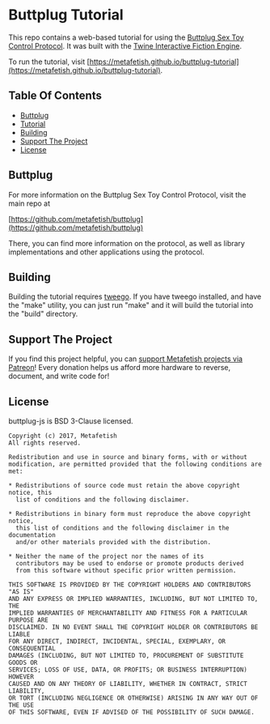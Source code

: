 # Buttplug Tutorial

This repo contains a web-based tutorial for using the [Buttplug Sex
Toy Control Protocol](https://github.com/metafetish/buttplug). It was
built with the [Twine Interactive Fiction Engine](http://twinery.org).

To run the tutorial, visit [https://metafetish.github.io/buttplug-tutorial](https://metafetish.github.io/buttplug-tutorial).

## Table Of Contents

- [Buttplug](#buttplug)
- [Tutorial](#tutorial)
- [Building](#building)
- [Support The Project](#support-the-project)
- [License](#license)

## Buttplug

For more information on the Buttplug Sex Toy Control Protocol, visit
the main repo at

[https://github.com/metafetish/buttplug](https://github.com/metafetish/buttplug)

There, you can find more information on the protocol, as well as
library implementations and other applications using the protocol.

## Building

Building the tutorial requires
[tweego](https://bitbucket.org/tmedwards/tweego). If you have tweego
installed, and have the "make" utility, you can just run "make" and it
will build the tutorial into the "build" directory.

## Support The Project

If you find this project helpful, you can [support Metafetish projects
via Patreon](http://patreon.com/qdot)! Every donation helps us afford
more hardware to reverse, document, and write code for!

## License

buttplug-js is BSD 3-Clause licensed.

    Copyright (c) 2017, Metafetish
    All rights reserved.
    
    Redistribution and use in source and binary forms, with or without
    modification, are permitted provided that the following conditions are met:
    
    * Redistributions of source code must retain the above copyright notice, this
      list of conditions and the following disclaimer.
    
    * Redistributions in binary form must reproduce the above copyright notice,
      this list of conditions and the following disclaimer in the documentation
      and/or other materials provided with the distribution.
    
    * Neither the name of the project nor the names of its
      contributors may be used to endorse or promote products derived
      from this software without specific prior written permission.
    
    THIS SOFTWARE IS PROVIDED BY THE COPYRIGHT HOLDERS AND CONTRIBUTORS "AS IS"
    AND ANY EXPRESS OR IMPLIED WARRANTIES, INCLUDING, BUT NOT LIMITED TO, THE
    IMPLIED WARRANTIES OF MERCHANTABILITY AND FITNESS FOR A PARTICULAR PURPOSE ARE
    DISCLAIMED. IN NO EVENT SHALL THE COPYRIGHT HOLDER OR CONTRIBUTORS BE LIABLE
    FOR ANY DIRECT, INDIRECT, INCIDENTAL, SPECIAL, EXEMPLARY, OR CONSEQUENTIAL
    DAMAGES (INCLUDING, BUT NOT LIMITED TO, PROCUREMENT OF SUBSTITUTE GOODS OR
    SERVICES; LOSS OF USE, DATA, OR PROFITS; OR BUSINESS INTERRUPTION) HOWEVER
    CAUSED AND ON ANY THEORY OF LIABILITY, WHETHER IN CONTRACT, STRICT LIABILITY,
    OR TORT (INCLUDING NEGLIGENCE OR OTHERWISE) ARISING IN ANY WAY OUT OF THE USE
    OF THIS SOFTWARE, EVEN IF ADVISED OF THE POSSIBILITY OF SUCH DAMAGE.
